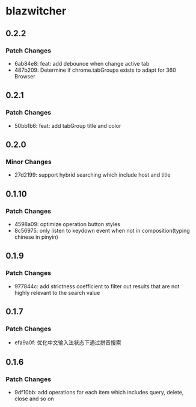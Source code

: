 # blazwitcher

## 0.2.2

### Patch Changes

- 6ab84e8: feat: add debounce when change active tab
- 487b209: Determine if chrome.tabGroups exists to adapt for 360 Browser

## 0.2.1

### Patch Changes

- 50bb1b6: feat: add tabGroup title and color

## 0.2.0

### Minor Changes

- 27d2199: support hybrid searching which include host and title

## 0.1.10

### Patch Changes

- 4598a09: optimize operation button styles
- 8c56975: only listen to keydown event when not in composition(typing chinese in pinyin)

## 0.1.9

### Patch Changes

- 977844c: add strictness coefficient to filter out results that are not highly relevant to the search value

## 0.1.7

### Patch Changes

- efa9a0f: 优化中文输入法状态下通过拼音搜索

## 0.1.6

### Patch Changes

- 9df10bb: add operations for each item which includes query, delete, close and so on
